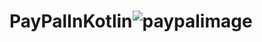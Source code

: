 # PayPalInKotlin![paypalimage](https://user-images.githubusercontent.com/35709246/177536387-296ced7b-400e-4ac7-b3ea-8e67e6e63e54.png)
